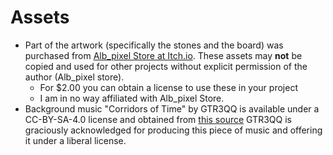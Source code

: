 # Assets

* Part of the artwork (specifically the stones and the board) was purchased from
  [Alb_pixel Store at Itch.io](https://alb-pixel-store.itch.io/classic-board-games-assets/devlog/525208/classic-board-games-assets).
  These assets may **not** be copied and used for other projects without explicit
  permission of the author (Alb_pixel store). 
  - For $2.00 you can obtain a license to use these in your project
  - I am in no way affiliated with Alb_pixel Store.
* Background music "Corridors of Time" by GTR3QQ is available under a
  CC-BY-SA-4.0 license and obtained from [this source](https://github.com/mooinglemur/melodius/blob/main/ROOT/ZSM/Furnace/GTR3QQ/Corridors%20of%20Time.zsm)
  GTR3QQ is graciously acknowledged for producing this piece of music and offering
  it under a liberal license.